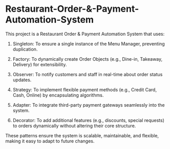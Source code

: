 # Restaurant-Order-&-Payment-Automation-System
This project is a Restaurant Order & Payment Automation System that uses:

1. Singleton: To ensure a single instance of the Menu Manager, preventing duplication.

2. Factory: To dynamically create Order Objects (e.g., Dine-in, Takeaway, Delivery) for extensibility.

3. Observer: To notify customers and staff in real-time about order status updates.

4. Strategy: To implement flexible payment methods (e.g., Credit Card, Cash, Online) by encapsulating algorithms.

5. Adapter: To integrate third-party payment gateways seamlessly into the system.

6. Decorator: To add additional features (e.g., discounts, special requests) to orders dynamically without altering their core structure.
   
These patterns ensure the system is scalable, maintainable, and flexible, making it easy to adapt to future changes.
